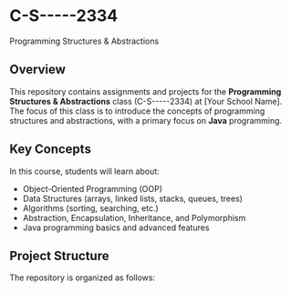 # C-S-----2334
Programming Structures &amp; Abstractions

## Overview
This repository contains assignments and projects for the **Programming Structures & Abstractions** class (C-S-----2334) at [Your School Name]. The focus of this class is to introduce the concepts of programming structures and abstractions, with a primary focus on **Java** programming.

## Key Concepts
In this course, students will learn about:
- Object-Oriented Programming (OOP)
- Data Structures (arrays, linked lists, stacks, queues, trees)
- Algorithms (sorting, searching, etc.)
- Abstraction, Encapsulation, Inheritance, and Polymorphism
- Java programming basics and advanced features

## Project Structure
The repository is organized as follows:

